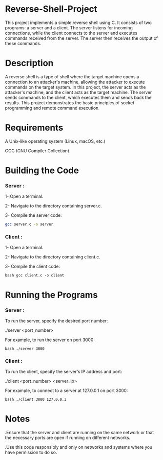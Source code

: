 # Reverse-Shell-Project
This project implements a simple reverse shell using C. It consists of two programs: a server and a client. 
The server listens for incoming connections, while the client connects to the server and executes commands received from the server. 
The server then receives the output of these commands.

# Description
A reverse shell is a type of shell where the target machine opens a connection to an attacker's machine, allowing the attacker to execute commands on the target system. In this project, the server acts as the attacker's machine, and the client acts as the target machine. The server sends commands to the client, which executes them and sends back the results. This project demonstrates the basic principles of socket programming and remote command execution.

# Requirements
A Unix-like operating system (Linux, macOS, etc.)

GCC (GNU Compiler Collection)

# Building the Code
### Server :

1- Open a terminal.

2- Navigate to the directory containing server.c.

3- Compile the server code:

```bash
gcc server.c -o server
```

### Client :

1- Open a terminal.

2- Navigate to the directory containing client.c.

3- Compile the client code:

```bash gcc client.c -o client```

# Running the Programs
### Server :

To run the server, specify the desired port number:

./server <port_number>

For example, to run the server on port 3000:

```bash ./server 3000```

### Client :

To run the client, specify the server's IP address and port:

./client <port_number> <server_ip>

For example, to connect to a server at 127.0.0.1 on port 3000:

```bash ./client 3000 127.0.0.1```

# Notes
.Ensure that the server and client are running on the same network or that the necessary ports are open if running on different networks.

.Use this code responsibly and only on networks and systems where you have permission to do so.
